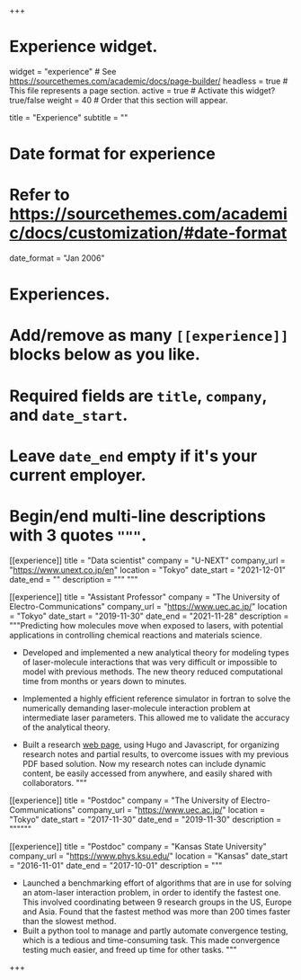 +++
# Experience widget.
widget = "experience"  # See https://sourcethemes.com/academic/docs/page-builder/
headless = true  # This file represents a page section.
active = true  # Activate this widget? true/false
weight = 40  # Order that this section will appear.

title = "Experience"
subtitle = ""

# Date format for experience
#   Refer to https://sourcethemes.com/academic/docs/customization/#date-format
date_format = "Jan 2006"

# Experiences.
#   Add/remove as many `[[experience]]` blocks below as you like.
#   Required fields are `title`, `company`, and `date_start`.
#   Leave `date_end` empty if it's your current employer.
#   Begin/end multi-line descriptions with 3 quotes `"""`.
[[experience]]
  title = "Data scientist"
  company = "U-NEXT"
  company_url = "https://www.unext.co.jp/en"
  location = "Tokyo"
  date_start = "2021-12-01"
  date_end = ""
  description = """ """

[[experience]]
  title = "Assistant Professor"
  company = "The University of Electro-Communications"
  company_url = "https://www.uec.ac.jp/"
  location = "Tokyo"
  date_start = "2019-11-30"
  date_end = "2021-11-28"
  description = """Predicting how molecules move when exposed to lasers, with potential applications in controlling chemical reactions and materials science. 
  
-  Developed and implemented a new analytical theory for modeling types of laser-molecule interactions that was very difficult or impossible to model with previous methods. The new theory reduced computational time from months or years down to minutes. 

- Implemented a highly efficient reference simulator in fortran to solve the numerically demanding laser-molecule interaction problem at intermediate laser parameters. This allowed me to validate the accuracy of the analytical theory. 

- Built a research [web page](http://power1.pc.uec.ac.jp/~jenssss/), using Hugo and Javascript, for organizing research notes and partial results, to overcome issues with my previous PDF based solution. Now my research notes can include dynamic content, be easily accessed from anywhere, and easily shared with collaborators. 
"""

[[experience]]
  title = "Postdoc"
  company = "The University of Electro-Communications"
  company_url = "https://www.uec.ac.jp/"
  location = "Tokyo"
  date_start = "2017-11-30"
  date_end = "2019-11-30"
  description = """"""

[[experience]]
  title = "Postdoc"
  company = "Kansas State University"
  company_url = "https://www.phys.ksu.edu/"
  location = "Kansas"
  date_start = "2016-11-01"
  date_end = "2017-10-01"
  description = """
- Launched a benchmarking effort of algorithms that are in use for solving an atom-laser interaction problem, in order to identify the fastest one. This involved coordinating between 9 research groups in the US, Europe and Asia. Found that the fastest method was more than 200 times faster than the slowest method. 
- Built a python tool to manage and partly automate convergence testing, which is a tedious and time-consuming task. This made convergence testing much easier, and freed up time for other tasks.
"""
  
+++
